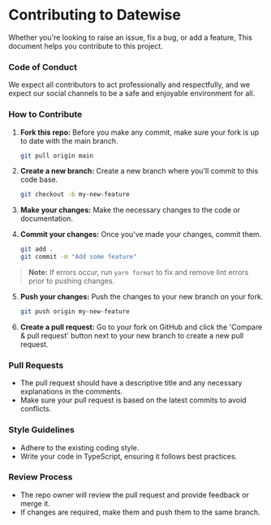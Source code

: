 # Contributing to Datewise

Whether you're looking to raise an issue, fix a bug, or add a feature, This document helps you contribute to this project.

### Code of Conduct

We expect all contributors to act professionally and respectfully, and we expect our social channels to be a safe and enjoyable environment for all.

### How to Contribute

1. **Fork this repo:** Before you make any commit, make sure your fork is up to date with the main branch.
    ```bash
    git pull origin main
    ```
2. **Create a new branch:** Create a new branch where you'll commit to this code base.
    ```bash
    git checkout -b my-new-feature
    ```
3. **Make your changes:** Make the necessary changes to the code or documentation.

4. **Commit your changes:** Once you've made your changes, commit them.
    ```bash
    git add .
    git commit -m "Add some feature"
    ```
> **Note:** If errors occur, run `yarn format` to fix and remove lint errors prior to pushing changes.
5. **Push your changes:** Push the changes to your new branch on your fork.
    ```bash
    git push origin my-new-feature
    ```
6. **Create a pull request:** Go to your fork on GitHub and click the 'Compare & pull request' button next to your new branch to create a new pull request.

### Pull Requests

- The pull request should have a descriptive title and any necessary explanations in the comments.
- Make sure your pull request is based on the latest commits to avoid conflicts.

### Style Guidelines

- Adhere to the existing coding style.
- Write your code in TypeScript, ensuring it follows best practices.

### Review Process
- The repo owner will review the pull request and provide feedback or merge it.
- If changes are required, make them and push them to the same branch.